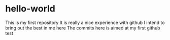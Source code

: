 # hello-world
This is my first repository
It is really a nice experience with github
I intend to bring out the best in me here
The commits here is aimed at my first github test
